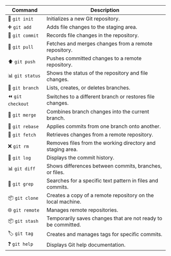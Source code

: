 | Command                    | Description                                                        |
|----------------------------|----------------------------------------------------------------|
| 🌱 `git init`                 | Initializes a new Git repository.                               |
| ➕ `git add`                  | Adds file changes to the staging area.                          |
| 📝 `git commit`               | Records file changes in the repository.                         |
| 🔄 `git pull`                 | Fetches and merges changes from a remote repository.             |
| ⬆️ `git push`                 | Pushes committed changes to a remote repository.                |
| 📊 `git status`               | Shows the status of the repository and file changes.            |
| 🌿 `git branch`               | Lists, creates, or deletes branches.                            |
| ⏪ `git checkout`             | Switches to a different branch or restores file changes.        |
| 🔀 `git merge`                | Combines branch changes into the current branch.                |
| 🔄 `git rebase`               | Applies commits from one branch onto another.                   |
| 🔄 `git fetch`                | Retrieves changes from a remote repository.                     |
| ❌ `git rm`                   | Removes files from the working directory and staging area.      |
| 📜 `git log`                  | Displays the commit history.                                    |
| 📊 `git diff`                 | Shows differences between commits, branches, or files.          |
| 🔎 `git grep`                 | Searches for a specific text pattern in files and commits.      |
| 📦 `git clone`                | Creates a copy of a remote repository on the local machine.     |
| 🌐 `git remote`               | Manages remote repositories.                                    |
| 📦 `git stash`                | Temporarily saves changes that are not ready to be committed.   |
| 🏷️ `git tag`                  | Creates and manages tags for specific commits.                  |
| ❓ `git help`                 | Displays Git help documentation.                               |
